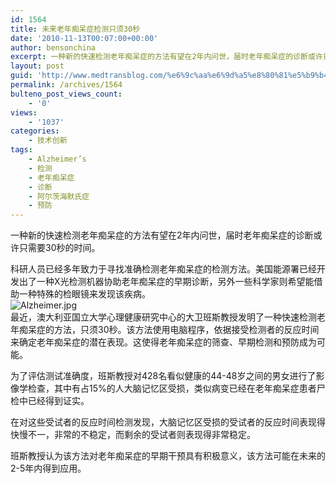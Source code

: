 ```yaml
---
id: 1564
title: 未来老年痴呆症检测只须30秒
date: '2010-11-13T00:07:00+00:00'
author: bensonchina
excerpt: 一种新的快速检测老年痴呆症的方法有望在2年内问世，届时老年痴呆症的诊断或许只需要30秒的时间。
layout: post
guid: 'http://www.medtransblog.com/%e6%9c%aa%e6%9d%a5%e8%80%81%e5%b9%b4%e7%97%b4%e5%91%86%e7%97%87%e6%a3%80%e6%b5%8b%e5%8f%aa%e9%a1%bb30%e7%a7%92.html'
permalink: /archives/1564
bulteno_post_views_count:
    - '0'
views:
    - '1037'
categories:
    - 技术创新
tags:
    - Alzheimer’s
    - 检测
    - 老年痴呆症
    - 诊断
    - 阿尔茨海默氏症
    - 预防
---
```


一种新的快速检测老年痴呆症的方法有望在2年内问世，届时老年痴呆症的诊断或许只需要30秒的时间。

科研人员已经多年致力于寻找准确检测老年痴呆症的检测方法。美国能源署已经开发出了一种X光检测机器协助老年痴呆症的早期诊断，另外一些科学家则希望能借助一种特殊的检眼镜来发现该疾病。  
![](/assets/uploads/2010/11/InlineRepresentationef607404c17f466bbd74b1dc8c8d5130.jpg "Alzheimer.jpg")  
最近，澳大利亚国立大学心理健康研究中心的大卫班斯教授发明了一种快速检测老年痴呆症的方法，只须30秒。该方法使用电脑程序，依据接受检测者的反应时间来确定老年痴呆症的潜在表现。这使得老年痴呆症的筛查、早期检测和预防成为可能。

为了评估测试准确度，班斯教授对428名看似健康的44-48岁之间的男女进行了影像学检查，其中有占15%的人大脑记忆区受损，类似病变已经在老年痴呆症患者尸检中已经得到证实。

在对这些受试者的反应时间检测发现，大脑记忆区受损的受试者的反应时间表现得快慢不一，非常的不稳定，而剩余的受试者则表现得非常稳定。

班斯教授认为该方法对老年痴呆症的早期干预具有积极意义，该方法可能在未来的2-5年内得到应用。